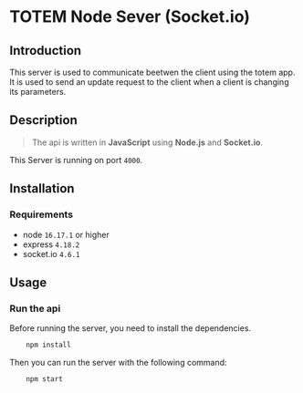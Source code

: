 # TOTEM Node Sever (Socket.io)

## Introduction

This server is used to communicate beetwen the client using the totem app. It is used to send an update request to the client when a client is changing its parameters.

## Description

>The api is written in **JavaScript** using **Node.js** and **Socket.io**.

This Server is running on port `4000`.

## Installation

### Requirements

- node `16.17.1` or higher
- express `4.18.2`
- socket.io `4.6.1`

## Usage

### Run the api

Before running the server, you need to install the dependencies.

```bash
    npm install
```

Then you can run the server with the following command:

```bash
    npm start
```
